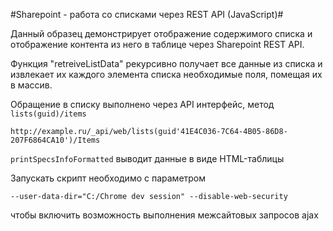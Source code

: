 #Sharepoint - работа со списками через REST API (JavaScript)#

Данный образец демонстрирует отображение содержимого списка и отображение контента из него в таблице через Sharepoint REST API.

Функция "retreiveListData" рекурсивно получает все данные из списка и извлекает их каждого элемента списка необходимые поля, помещая их в массив.

Обращение в списку выполнено через API интерфейс, метод `lists(guid)/items`

```
http://example.ru/_api/web/lists(guid'41E4C036-7C64-4B05-86D8-207F6864CA10')/Items
```

`printSpecsInfoFormatted` выводит данные в виде HTML-таблицы

Запускать скрипт необходимо с параметром 

```
--user-data-dir="C:/Chrome dev session" --disable-web-security
```

чтобы включить возможность выполнения межсайтовых запросов ajax
